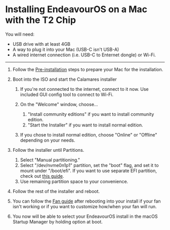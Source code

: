 # Installing EndeavourOS on a Mac with the T2 Chip

You will need:

- USB drive with at least 4GB
- A way to plug it into your Mac (USB-C isn't USB-A)
- A wired internet connection (i.e. USB-C to Enternet dongle) or Wi-Fi.

---

1. Follow the [Pre-installation](https://wiki.t2linux.org/guides/preinstall) steps to prepare your Mac for the installation.

2. Boot into the ISO and start the Calamares installer

    1. If you're not connected to the internet, connect to it now. Use included GUI config tool to connect to Wi-Fi.
    2. On the "Welcome" window, choose...

        1. "Install community editions" if you want to install community edition.
        2. "Start the Installer" if you want to install normal edition.

    3. If you chose to install normal edition, choose "Online" or "Offline" depending on your needs.

3. Follow the installer until Partitions.

    1. Select "Manual partitioning."
    2. Select "/dev/nvme0n1p1" partition, set the "boot" flag, and set it to mount under "/boot/efi". If you want to use separate EFI partition, check out [this guide](https://wiki.t2linux.org/guides/windows/#using-seperate-efi-partitions).
    3. Use remaining partition space to your convenience.

4. Follow the rest of the installer and reboot.

5. You can follow the [Fan guide](https://wiki.t2linux.org/guides/fan/) after rebooting into your install if your fan isn't working or if you want to customize how/when your fan will run.

6. You now will be able to select your EndeavourOS install in the macOS Startup Manager by holding option at boot.
